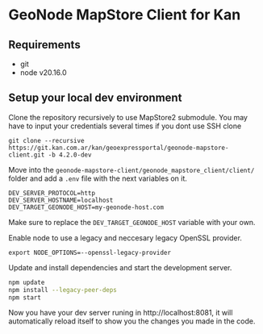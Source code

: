 # GeoNode MapStore Client for Kan

## Requirements
- git
- node v20.16.0

## Setup your local dev environment

Clone the repository recursively to use MapStore2 submodule.
You  may have to input your credentials several times if you dont use SSH clone

`git clone --recursive https://git.kan.com.ar/kan/geoexpressportal/geonode-mapstore-client.git -b 4.2.0-dev`

Move into the `geonode-mapstore-client/geonode_mapstore_client/client/` folder and add a `.env` file with the next variables on it.

```env
DEV_SERVER_PROTOCOL=http 
DEV_SERVER_HOSTNAME=localhost
DEV_TARGET_GEONODE_HOST=my-geonode-host.com
```
Make sure to replace the `DEV_TARGET_GEONODE_HOST` variable with your own.

Enable node to use a legacy and neccesary legacy OpenSSL provider.

`export NODE_OPTIONS=--openssl-legacy-provider`

Update and install dependencies and start the development server.

```bash
npm update
npm install --legacy-peer-deps
npm start
```
Now you have your dev server runing in http://localhost:8081, it will automatically reload itself to show you the changes you made in the code.